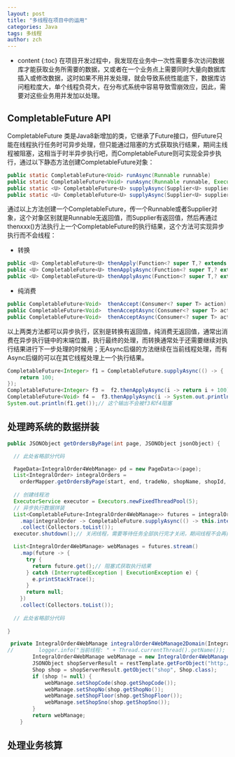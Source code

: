 ```yaml
---
layout: post
title: "多线程在项目中的运用"
categories: Java
tags: 多线程
author: zch
---
```


* content
{:toc}
在项目开发过程中，我发现在业务中一次性需要多次访问数据库才能获取业务所需要的数据，又或者在一个业务点上需要同时大量向数据库插入或修改数据，这时如果不用并发处理，就会导致系统性能底下，数据库访问粗粒度大，单个线程负荷大，在分布式系统中容易导致雪崩效应，因此，需要对这些业务用并发加以处理。



## CompletableFuture API

CompletableFuture 类是Java8新增加的类，它继承了Future接口，但Future只能在线程执行任务时可异步处理，但只能通过阻塞的方式获取执行结果，期间主线程被阻塞，这相当于时半异步执行吧，而CompletableFuture则可实现全异步执行，通过以下静态方法创建CompletableFuture对象：

```java
public static CompletableFuture<Void> runAsync(Runnable runnable)
public static CompletableFuture<Void> runAsync(Runnable runnable, Executor executor)
public static <U> CompletableFuture<U> supplyAsync(Supplier<U> supplier)
public static <U> CompletableFuture<U> supplyAsync(Supplier<U> supplier, Executor executor)
```

通过以上方法创建一个CompletableFuture，传一个Runnable或者Supplier对象，这个对象区别就是Runnable无返回值，而Supplier有返回值，然后再通过thenxxx()方法执行上一个CompletableFuture的执行结果，这个方法可实现异步执行而不会线程：

- 转换

```java
public <U> CompletableFuture<U> thenApply(Function<? super T,? extends U> fn)
public <U> CompletableFuture<U> thenApplyAsync(Function<? super T,? extends U> fn)
public <U> CompletableFuture<U> thenApplyAsync(Function<? super T,? extends U> fn, Executor executor)
```

- 纯消费

```java
public CompletableFuture<Void> 	thenAccept(Consumer<? super T> action)
public CompletableFuture<Void> 	thenAcceptAsync(Consumer<? super T> action)
public CompletableFuture<Void> 	thenAcceptAsync(Consumer<? super T> action, Executor executor)
```

以上两类方法都可以异步执行，区别是转换有返回值，纯消费无返回值，通常出消费在异步执行链中的末端位置，执行最终的处理，而转换通常处于还需要继续对执行结果进行下一步处理的时候用；无Async后缀的方法继续在当前线程处理，而有Async后缀的可以在其它线程处理上一个执行结果。

```java
CompletableFuture<Integer> f1 = CompletableFuture.supplyAsync(() -> {
    return 100;
});
CompletableFuture<Integer> f3 =  f2.thenApplyAsync(i -> return i + 100);
CompletableFuture<Void> f4 =  f3.thenApplyAsync(i -> System.out.println(i));
System.out.println(f1.get());// 这个输出不会被f3和f4阻塞
```



## 处理跨系统的数据拼装

```java
public JSONObject getOrdersByPage(int page, JSONObject jsonObject) {

  // 此处省略部分代码

  PageData<IntegralOrder4WebManage> pd = new PageData<>(page);
  List<IntegralOrder> integralOrders =
    orderMapper.getOrdersByPage(start, end, tradeNo, shopName, shopId, orderStatus, orderType, pd.getPageRow(), pd.getPageSize() + 1);
  
  // 创建线程池
  ExecutorService executor = Executors.newFixedThreadPool(5);
  // 异步执行数据拼装
  List<CompletableFuture<IntegralOrder4WebManage>> futures = integralOrders.stream()
    .map(integralOrder -> CompletableFuture.supplyAsync(() -> this.integralOrder4WebManage2Domain(integralOrder), executor))
    .collect(Collectors.toList());
  executor.shutdown();// 关闭线程，需要等待任务全部执行完才关闭，期间线程不会再接收任务

  List<IntegralOrder4WebManage> webManages = futures.stream()
    .map(future -> {
      try {
        return future.get();// 阻塞式获取执行结果
      } catch (InterruptedException | ExecutionException e) {
        e.printStackTrace();
      }
      return null;
    })
    .collect(Collectors.toList());
  
  // 此处省略部分代码
  
}
```

```java
 private IntegralOrder4WebManage integralOrder4WebManage2Domain(IntegralOrder integralOrder) {
//        logger.info("当前线程: " + Thread.currentThread().getName());
        IntegralOrder4WebManage webManage = new IntegralOrder4WebManage(integralOrder);
        JSONObject shopServerResult = restTemplate.getForObject("http://shop-server/api/shop/" + webManage.getShopId(), JSONObject.class);
        Shop shop = shopServerResult.getObject("shop", Shop.class);
        if (shop != null) {
            webManage.setShopCode(shop.getShopCode());
            webManage.setShopNo(shop.getShopNo());
            webManage.setShopFloor(shop.getShopFloor());
            webManage.setShopSno(shop.getShopSno());
        }
        return webManage;
    }
```











## 处理业务核算



